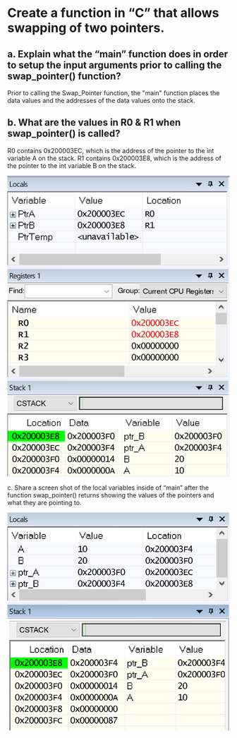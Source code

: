 # Create a function in “C” that allows swapping of two pointers. 

## a. Explain what the “main” function does in order to setup the input arguments prior to calling the swap_pointer() function? 

Prior to calling the Swap_Pointer function, the "main" function places the data values and the addresses
of the data values onto the stack.  

## b. What are the values in R0 & R1 when swap_pointer() is called? 

R0 contains 0x200003EC, which is the address of the pointer to the int variable A on the stack.
R1 contains 0x200003E8, which is the address of the pointer to the int variable B on the stack.

![Stack and Register Content Before Swap](.\CallSetup.png)

c. Share a screen shot of the local variables inside of “main” after the function 
swap_pointer() returns showing the values of the pointers and what they are pointing to. 

![Swap Completed](.\SwapCompleted.png)